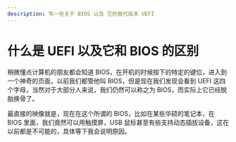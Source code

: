 ```yaml
---
description: 写一些关于 BIOS 以及 它的替代版本 UEFI
---
```


# 什么是 UEFI 以及它和 BIOS 的区别

稍微懂点计算机的朋友都会知道 BIOS，在开机的时候按下的特定的键位，进入到一个神奇的页面，以前我们都管他叫 BIOS，但是现在我们发现会看到 UEFI 这四个字母，当然对于大部分人来说，我们仍然可以称之为 BIOS，而实际上它已经脱胎换骨了。

最直接的映像就是，现在在这个所谓的 BIOS，比如在某些华硕的笔记本，在 BIOS 里面，我们竟然可以用触摸屏，USB 鼠标甚至有些支持动态插拔设备，这在以前都是不可能的，具体等下我会说明原因。



